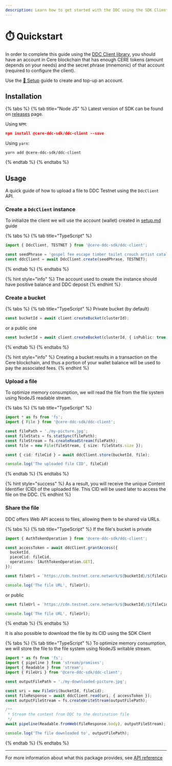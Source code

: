 ```yaml
---
description: Learn how to get started with the DDC using the SDK Client library.
---
```


# ⏱️ Quickstart

In order to complete this guide using the [DDC Client library](https://www.npmjs.com/package/@cere-ddc-sdk/ddc-client), you should have an account in Cere blockchain that has enough CERE tokens (amount depends on your needs) and the secret phrase (mnemonic) of that account (required to configure the client).

Use the [🔗 Setup](setup.md) guide to create and top-up an account.

## Installation

{% tabs %}
{% tab title="Node JS" %}
Latest version of SDK can be found on [releases](https://github.com/Cerebellum-Network/cere-ddc-sdk-js/releases) page.

Using `NPM`:

```json
npm install @cere-ddc-sdk/ddc-client --save
```

Using `yarn`:

```
yarn add @cere-ddc-sdk/ddc-client
```
{% endtab %}
{% endtabs %}

## Usage

A quick guide of how to upload a file to DDC Testnet using the `DdcClient` API.

### Create a `DdcClient` instance

To initialize the client we will use the account (wallet) created in [setup.md](setup.md "mention") guide

{% tabs %}
{% tab title="TypeScript" %}
```javascript
import { DdcClient, TESTNET } from '@cere-ddc-sdk/ddc-client';

const seedPhrase = 'gospel fee escape timber toilet crouch artist catalog salt icon bulb ivory';
const ddcClient = await DdcClient.create(seedPhrase, TESTNET);
```
{% endtab %}
{% endtabs %}

{% hint style="info" %}
The account used to create the instance should have positive balance and DDC deposit
{% endhint %}

### Create a bucket

{% tabs %}
{% tab title="TypeScript" %}
Private bucket (by default)

```typescript
const bucketId = await client.createBucket(clusterId);
```

or a public one

```typescript
const bucketId = await client.createBucket(clusterId, { isPublic: true });
```
{% endtab %}
{% endtabs %}

{% hint style="info" %}
Creating a bucket results in a transaction on the Cere blockchain, and thus a portion of your wallet balance will be used to pay the associated fees.
{% endhint %}

### Upload a file

To optimize memory consumption, we will read the file from the file system using NodeJS readable stream.

{% tabs %}
{% tab title="TypeScript" %}
```typescript
import * as fs from 'fs';
import { File } from '@cere-ddc-sdk/ddc-client';

const filePath = './my-picture.jpg';
const fileStats = fs.statSync(filePath);
const fileStream = fs.createReadStream(filePath);
const file = new File(fileStream, { size: fileStats.size });

const { cid: fileCid } = await ddcClient.store(bucketId, file);

console.log('The uploaded file CID', fileCid)
```
{% endtab %}
{% endtabs %}

{% hint style="success" %}
As a result, you will receive the unique Content Identifier (CID) of the uploaded file. This CID will be used later to access the file on the DDC.
{% endhint %}

### Share the file

DDC offers Web API access to files, allowing them to be shared via URLs.

{% tabs %}
{% tab title="TypeScript" %}
If the file's bucket is private

```typescript
import { AuthTokenOperation } from '@cere-ddc-sdk/ddc-client';

const accessToken = await ddcClient.grantAccess({
  bucketId,
  pieceCid: fileCid,
  operations: [AuthTokenOperation.GET],
});

const fileUrl = `https://cdn.testnet.cere.network/${bucketId}/${fileCid}?token=${accessToken}`;

console.log('The file URL', fileUrl);
```

or public

```typescript
const fileUrl = `https://cdn.testnet.cere.network/${bucketId}/${fileCid}`;

console.log('The file URL', fileUrl);
```
{% endtab %}
{% endtabs %}

It is also possible to download the file by its CID using the SDK Client

{% tabs %}
{% tab title="TypeScript" %}
To optimize memory consumption, we will store the file to the file system using NodeJS writable stream.

```typescript
import * as fs from 'fs';
import { pipeline } from 'stream/promises';
import { Readable } from 'stream';
import { FileUri } from '@cere-ddc-sdk/ddc-client';

const outputFilePath = './my-downloaded-picture.jpg';

const uri = new FileUri(bucketId, fileCid);
const fileResponse = await ddcClient.read(uri, { accessToken });
const outputFileStream = fs.createWriteStream(outputFilePath);

/**
 * Stream the content from DDC to the destination file
 */
await pipeline(Readable.fromWeb(fileResponse.body), outputFileStream);

console.log('The file downloaded to', outputFilePath);
```
{% endtab %}
{% endtabs %}

***

For more information about what this package provides, see [API reference](https://github.com/Cerebellum-Network/cere-ddc-sdk-js/blob/main/packages/ddc-client/docs/README.md)
